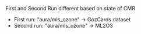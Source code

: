 First and Second Run different based on state of CMR
* First run: "aura/mls_ozone" -> GozCards dataset
* Second run: "aura/mls_ozone" -> ML2O3